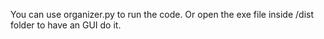 You can use organizer.py to run the code. Or open the exe file inside /dist folder to have an GUI do it.
